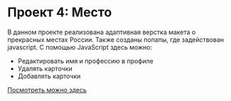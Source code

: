# Проект 4: Место

В данном проекте реализована адаптивная верстка макета о прекрасных местах России. Также созданы попапы, где задействован javascript.
С помощью JavaScript здесь можно:
- Редактировать имя и профессию в профиле
- Удалять карточки
- Добавлять карточки

[Посмотреть можно здесь](https://anastasiagrinchik.github.io/mesto/)

